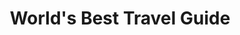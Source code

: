 ---
layout: ebook
title: World's Best Travel Guide
description_html: >-
    <p class="pb-4">Lorem ipsum dolor sit amet consectetur, adipisicing elit. Et incidunt inventore esse cum. Tempore nulla atque temporibus est facilis eaque corrupti impedit officiis error iure? </p>
    <p class="pb-4">Lorem ipsum dolor sit amet consectetur adipisicing elit. Corrupti ea similique sapiente tenetur quam ex deleniti ipsum tempora, perspiciatis cupiditate enim distinctio cumque doloremque.</p>
price: 22
product_path: 
    https://images.unsplash.com/photo-1609895314390-cb64c186466a?ixlib=rb-4.0.3&ixid=MnwxMjA3fDB8MHxzZWFyY2h8MXx8ZWJvb2tzfGVufDB8fDB8fA%3D%3D&auto=format&fit=crop&w=900&q=60
alt: book
sneakpeek_path: 
    https://images.unsplash.com/photo-1513045053232-9d9080b8924f?ixlib=rb-4.0.3&ixid=MnwxMjA3fDB8MHxwaG90by1wYWdlfHx8fGVufDB8fHx8&auto=format&fit=crop&w=2048&q=80
sneakpeek_alt: sneakpeek
text1_html: >-
    <h4>Things to do in San Diego:</h4>
    <ol>
        <li>San Diego Zoo</li>
        <li>Petco Park</li>
        <li>Balboa Park</li>
            <ul>
                <li>Art Museum</li>
                <li>Science Museum</li>
                <li>Sports Museum</li>
            </ul>
        <li>Beach Things</li>
    </ol>
text2_html: >-
    <h4>Things to do in San Diego:</h4>
    <ol>
        <li>San Diego Zoo</li>
        <li>Petco Park</li>
        <li>Balboa Park</li>
            <ul>
                <li>Art Museum</li>
                <li>Science Museum</li>
                <li>Sports Museum</li>
            </ul>
        <li>Beach Things</li>
    </ol>
featured: true
type: ebook
shopify_id: 8025300402468
---